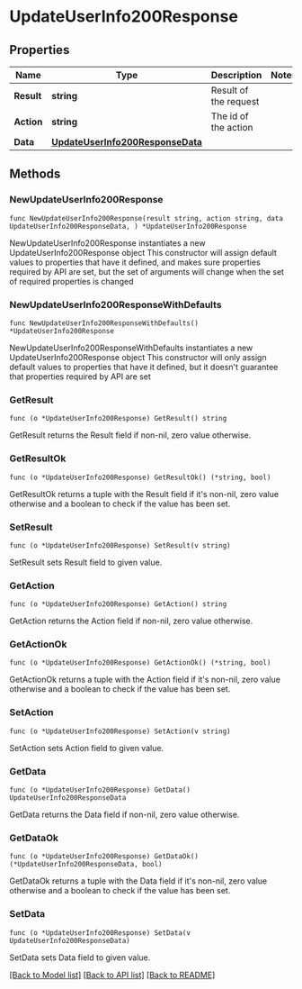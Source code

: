 # UpdateUserInfo200Response

## Properties

Name | Type | Description | Notes
------------ | ------------- | ------------- | -------------
**Result** | **string** | Result of the request | 
**Action** | **string** | The id of the action | 
**Data** | [**UpdateUserInfo200ResponseData**](UpdateUserInfo200ResponseData.md) |  | 

## Methods

### NewUpdateUserInfo200Response

`func NewUpdateUserInfo200Response(result string, action string, data UpdateUserInfo200ResponseData, ) *UpdateUserInfo200Response`

NewUpdateUserInfo200Response instantiates a new UpdateUserInfo200Response object
This constructor will assign default values to properties that have it defined,
and makes sure properties required by API are set, but the set of arguments
will change when the set of required properties is changed

### NewUpdateUserInfo200ResponseWithDefaults

`func NewUpdateUserInfo200ResponseWithDefaults() *UpdateUserInfo200Response`

NewUpdateUserInfo200ResponseWithDefaults instantiates a new UpdateUserInfo200Response object
This constructor will only assign default values to properties that have it defined,
but it doesn't guarantee that properties required by API are set

### GetResult

`func (o *UpdateUserInfo200Response) GetResult() string`

GetResult returns the Result field if non-nil, zero value otherwise.

### GetResultOk

`func (o *UpdateUserInfo200Response) GetResultOk() (*string, bool)`

GetResultOk returns a tuple with the Result field if it's non-nil, zero value otherwise
and a boolean to check if the value has been set.

### SetResult

`func (o *UpdateUserInfo200Response) SetResult(v string)`

SetResult sets Result field to given value.


### GetAction

`func (o *UpdateUserInfo200Response) GetAction() string`

GetAction returns the Action field if non-nil, zero value otherwise.

### GetActionOk

`func (o *UpdateUserInfo200Response) GetActionOk() (*string, bool)`

GetActionOk returns a tuple with the Action field if it's non-nil, zero value otherwise
and a boolean to check if the value has been set.

### SetAction

`func (o *UpdateUserInfo200Response) SetAction(v string)`

SetAction sets Action field to given value.


### GetData

`func (o *UpdateUserInfo200Response) GetData() UpdateUserInfo200ResponseData`

GetData returns the Data field if non-nil, zero value otherwise.

### GetDataOk

`func (o *UpdateUserInfo200Response) GetDataOk() (*UpdateUserInfo200ResponseData, bool)`

GetDataOk returns a tuple with the Data field if it's non-nil, zero value otherwise
and a boolean to check if the value has been set.

### SetData

`func (o *UpdateUserInfo200Response) SetData(v UpdateUserInfo200ResponseData)`

SetData sets Data field to given value.



[[Back to Model list]](../README.md#documentation-for-models) [[Back to API list]](../README.md#documentation-for-api-endpoints) [[Back to README]](../README.md)


